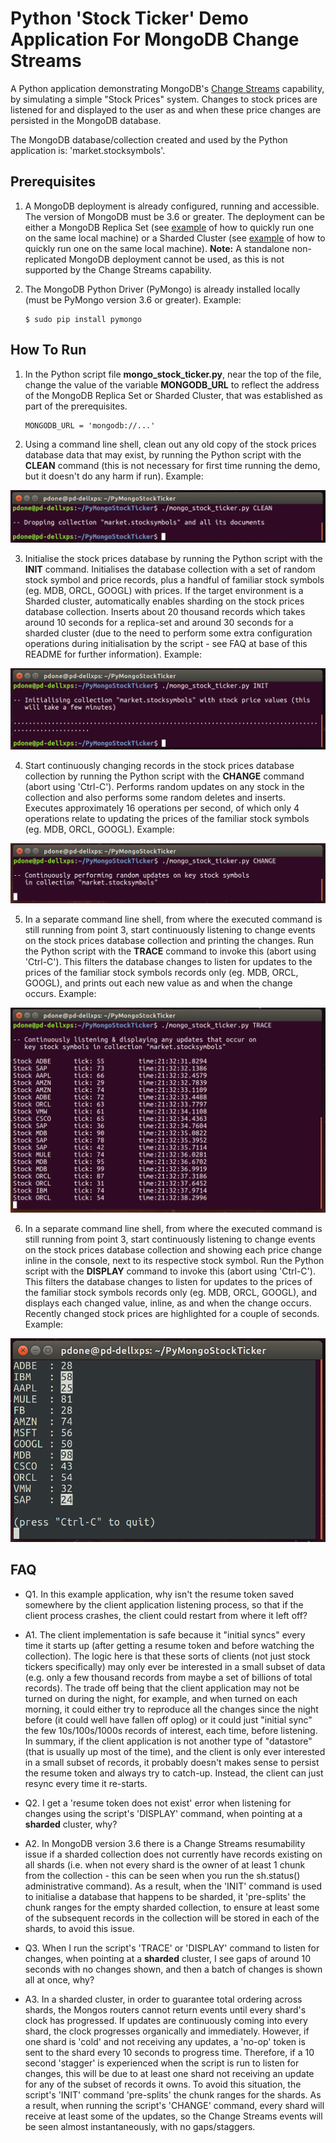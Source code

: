 # Python 'Stock Ticker' Demo Application For MongoDB Change Streams

A Python application demonstrating MongoDB's [Change Streams](https://docs.mongodb.com/manual/changeStreams/) capability, by simulating a simple "Stock Prices" system. Changes to stock prices are listened for and displayed to the user as and when these price changes are persisted in the MongoDB database. 

The MongoDB database/collection created and used by the Python application is: 'market.stocksymbols'.

## Prerequisites

1. A MongoDB deployment is already configured, running and accessible. The version of MongoDB must be 3.6 or greater. The deployment can be either a MongoDB Replica Set (see [example](https://github.com/pkdone/mongo-quick-repset) of how to quickly run one on the same local machine) or a Sharded Cluster (see [example](https://github.com/pkdone/mongo-multi-svr-generator) of how to quickly run one on the same local machine). **Note:** A standalone non-replicated MongoDB deployment cannot be used, as this is not supported by the Change Streams capability.

2. The MongoDB Python Driver (PyMongo) is already installed locally (must be PyMongo version 3.6 or greater). Example:

    ```
    $ sudo pip install pymongo
    ```

## How To Run

1. In the Python script file **mongo_stock_ticker.py**, near the top of the file, change the value of the variable **MONGODB_URL** to reflect the address of the MongoDB Replica Set or Sharded Cluster, that was established as part of the prerequisites.


    ```
    MONGODB_URL = 'mongodb://...'
    ```

2. Using a command line shell, clean out any old copy of the stock prices database data that may exist, by running the Python script with the **CLEAN** command (this is not necessary for first time running the demo, but it doesn't do any harm if run). Example:


![CLEAN](imgs/clean.png)


3. Initialise the stock prices database by running the Python script with the **INIT** command. Initialises the database collection with a set of random stock symbol and price records, plus a handful of familiar stock symbols (eg. MDB, ORCL, GOOGL) with prices. If the target environment is a Sharded cluster, automatically enables sharding on the stock prices database collection. Inserts about 20 thousand records which takes around 10 seconds for a replica-set and around 30 seconds for a sharded cluster (due to the need to perform some extra configuration operations during initialisation by the script - see FAQ at base of this README for further information). Example:


![INIT](imgs/init.png)


4. Start continuously changing records in the stock prices database collection by running the Python script with the **CHANGE** command (abort using 'Ctrl-C'). Performs random updates on any stock in the collection and also performs some random deletes and inserts. Executes approximately 16 operations per second, of which only 4 operations relate to updating the prices of the familiar stock symbols (eg. MDB, ORCL, GOOGL). Example:


![UPDATES](imgs/change.png)


5. In a separate command line shell, from where the executed command is still running from point 3, start continuously listening to change events on the stock prices database collection and printing the changes. Run the Python script with the **TRACE** command to invoke this (abort using 'Ctrl-C'). This filters the database changes to listen for updates to the prices of the familiar stock symbols records only (eg. MDB, ORCL, GOOGL), and prints out each new value as and when the change occurs. Example:


![LISTEN](imgs/trace.png)


6. In a separate command line shell, from where the executed command is still running from point 3, start continuously listening to change events on the stock prices database collection and showing each price change inline in the console, next to its respective stock symbol. Run the Python script with the **DISPLAY** command to invoke this (abort using 'Ctrl-C'). This filters the database changes to listen for updates to the prices of the familiar stock symbols records only (eg. MDB, ORCL, GOOGL), and displays each changed value, inline, as and when the change occurs. Recently changed stock prices are highlighted for a couple of seconds. Example:


![LISTEN](imgs/display.png)


## FAQ

* Q1. In this example application, why isn't the resume token saved somewhere by the client application listening process, so that if the client process crashes, the client could restart from where it left off?

* A1. The client implementation is safe because it "initial syncs" every time it starts up (after getting a resume token and before watching the collection). The logic here is that these sorts of clients (not just stock tickers specifically) may only ever be interested in a small subset of data (e.g. only a few thousand records from maybe a set of billions of total records). The trade off being that the client application may not be turned on during the night, for example, and when turned on each morning, it could either try to reproduce all the changes since the night before (it could well have fallen off oplog) or it could just "initial sync" the few 10s/100s/1000s records of interest, each time, before listening. In summary, if the client application is not another type of "datastore" (that is usually up most of the time), and the client is only ever interested in a small subset of records, it probably doesn't makes sense to persist the resume token and always try to catch-up. Instead, the client can just resync every time it re-starts.


* Q2. I get a 'resume token does not exist' error when listening for changes using the script's 'DISPLAY' command, when pointing at a __sharded__ cluster, why?

* A2. In MongoDB version 3.6 there is a Change Streams resumability issue if a sharded collection does not currently have records existing on all shards (i.e. when not every shard is the owner of at least 1 chunk from the collection - this can be seen when you run the sh.status() administrative command). As a result, when the 'INIT' command is used to initialise a database that happens to be sharded, it 'pre-splits' the chunk ranges for the empty sharded collection, to ensure at least some of the subsequent records in the collection will be stored in each of the shards, to avoid this issue. 


* Q3. When I run the script's 'TRACE' or 'DISPLAY' command to listen for changes, when pointing at a __sharded__ cluster, I see gaps of around 10 seconds with no changes shown, and then a batch of changes is shown all at once, why? 

* A3. In a sharded cluster, in order to guarantee total ordering across shards, the Mongos routers cannot return events until every shard's clock has progressed. If updates are continuously coming into every shard, the clock progresses organically and immediately. However, if one shard is 'cold' and not receiving any updates, a 'no-op' token is sent to the shard every 10 seconds to progress time. Therefore, if a 10 second 'stagger' is experienced when the script is run to listen for changes, this will be due to at least one shard not receiving an update for any of the subset of records it owns. To avoid this situation, the script's 'INIT' command 'pre-splits' the chunk ranges for the shards. As a result, when running the script's 'CHANGE' command, every shard will receive at least some of the updates, so the Change Streams events will be seen almost instantaneously, with no gaps/staggers.

